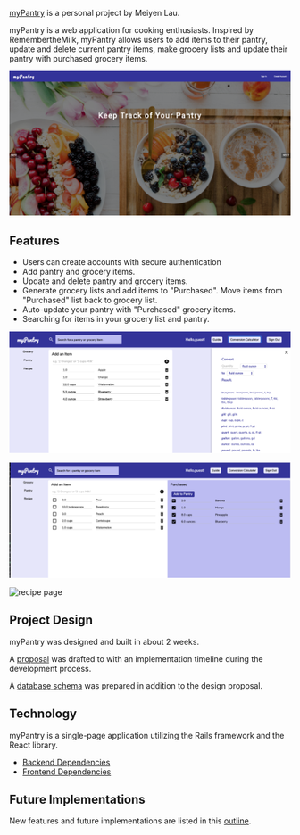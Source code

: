 [myPantry](https://mypantry.herokuapp.com/#/) is a personal project by Meiyen Lau.

myPantry is a web application for cooking enthusiasts. Inspired by
RemembertheMilk, myPantry allows users to add items to their pantry,
update and delete current pantry items, make grocery lists and
update their pantry with purchased grocery items.

![homepage](./docs/homepage.png)


## Features
- Users can create accounts with secure authentication
- Add pantry and grocery items.
- Update and delete pantry and grocery items.
- Generate grocery lists and add items to "Purchased". Move items from
  "Purchased" list back to grocery list.
- Auto-update your pantry with "Purchased" grocery items.
- Searching for items in your grocery list and pantry.

![pantry page](./docs/pantry.png)

![grocery page](./docs/grocery.png)

![recipe page](./docs/recipe.png)

## Project Design
myPantry was designed and built in about 2 weeks.

A [proposal](./docs/proposal/development_README.md) was drafted to with an implementation timeline
during the development process.

A [database schema](./docs/proposal/schema.md) was prepared in addition to the design proposal.


## Technology
myPantry is a single-page application utilizing the Rails framework and
the React library.
- [Backend Dependencies](./docs/backend_tech.md)
- [Frontend Dependencies](./docs/frontend_tech.md)


## Future Implementations
New features and future implementations are listed in this
[outline](./docs/future_implementations.md).
